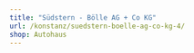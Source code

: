 ```yaml
---
title: "Südstern - Bölle AG + Co KG"
url: /konstanz/suedstern-boelle-ag-co-kg-4/
shop: Autohaus
---
```

